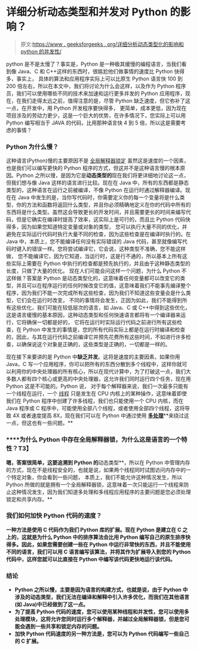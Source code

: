 # 详细分析动态类型和并发对 Python 的影响？

> 原文:[https://www . geeksforgeeks . org/详细分析动态类型化的影响和 python 的并发性/](https://www.geeksforgeeks.org/detailed-analysis-on-affects-of-dynamic-typing-and-concurrency-on-python/)

python 是不是太慢了？事实是，Python 是一种极其缓慢的编程语言，当我们看到像 Java、C 和 C++这样的东西时，很尴尬他们做事情的速度比 Python 快得多，事实上， 具体的算法和应用程序实际上可以比原生 Python 语言快 100 到 200 倍左右，所以在本文中，我们将讨论为什么会这样，以及作为 Python 程序员，我们可以使用哪些不同的技术来加速和运行更多并发的 Python 应用程序，现在，在我们走得太远之前，值得注意的是，尽管 Python 缺乏速度，但它弥补了这一点，在开发中，用 Python 开发程序要快得多， 更简单，成本更低，因为现在项目涉及的劳动力更少，这是一个巨大的优势，在许多情况下，您实际上可以用 Python 编写相当于 JAVA 的代码，比用那种语言快 4 到 5 倍，所以这是需要考虑的事情？

### **Python 为什么慢？**

这种语言(Python)慢的主要原因不是 [全局解释器锁定](https://www.geeksforgeeks.org/what-is-the-python-global-interpreter-lock-gil/) 虽然这是速度的一个因素，也是我们可以编写更快的 Python 程序的方式，但这并不是这种语言慢的根本原因。Python 之所以慢，是因为它是**动态类型的**现在我们将更详细地讨论这一点，但我们想与像 Java 这样的语言进行比较。现在在 Java 中，所有的东西都是静态类型的，这种语言在运行之前被编译，不像 Python 在运行时通过解释器编译。现在在 Java 中发生的是，当你写代码时，你需要定义你的每一个变量将是什么类型，你的方法和函数将返回什么类型，并且你必须精确地定义在你的代码中所有的东西将是什么类型。虽然这会导致更长的开发时间，并且需要更长的时间来编写代码，但是它确实在编译时提高了效率，这实际上是可行的，而且比 Python 代码快得多，因为如果您知道特定变量或对象的类型， 您可以执行大量不同的优化，并避免在实际运行代码时执行大量不同的检查，因为这些检查是在编译时执行的。在 Java 中，本质上，您不能编译任何没有实际错误的 Java 代码，甚至就像编写代码时键入的错误一样。您将尝试编译它，它会说，这种类型不准确，您不能这样做， 您不能编译它，因为它知道，当运行时，这是行不通的，所以基本上所有这些实际上需要在 Python 中执行的检查都是预先执行的，并且由于这种静态类型的长度，只做了大量的优化。 现在人们可能会问这样一个问题，为什么 Python 不这样做？答案是 Python 是动态类型化的，这意味着任何变量都可以改变它的类型，并且可以在程序运行的任何时候改变它的值，这意味着我们不能事先编译整个程序，因为我们不能一次完成所有这些检查，因为我们不知道这些变量会是什么类型，它们会在运行时改变， 不同的事情将会发生，正因为如此，我们不能得到所有这些优化，我们可能在较低层次的语言，如 Java、C 或 C++中得到这些优化，这是语言缓慢的基本原因，这种动态类型和任何快速语言都将有一个编译器来运行，它将确保一切都是好的， 它将在运行时实际运行代码之前进行所有这些检查，在 Python 中发生的事情是，您的所有代码实际上都是在运行时编译和检查的，因此，与其在运行代码之前编译它并预先花费所有这些时间，不如进行许多检查，以确保说这个对象是正确的，这些类型是正确的，一切都是一样的。

现在接下来要讲的是 Python 中**缺乏并发**。这将是速度的主要因素，如果你用 Java，C 写一个应用程序，你可以把所有的东西分散到多个线程中，这样你就可以利用你的中央处理器的所有核心，所以在现代计算中，为了打破这一点，我们大多数人都有四个核心或更高的中央处理器，这允许我们同时运行四个任务，现在用 Python 这是不可能的。Python 说， 对于每个解释器来说，我们一次最多只能有一个线程在运行，一个 [线程](https://en.wikipedia.org/wiki/Thread_(computing)) 只是发生在 CPU 内核上的某种操作，这意味着即使我们在 Python 程序中创建了许多线程，我们也只能使用一个 CPU 内核，而在 Java 程序或 C 程序中，可能使用全部八个线程，或者使用全部四个线程，这将导致 4X 或者速度提高 8X，现在我们可以在 Python 中通过使用 [**多处理**](https://www.geeksforgeeks.org/multiprocessing-python-set-1/#:~:text=In%20Python%2C%20the%20multiprocessing%20module,dividing%20work%20between%20multiple%20processes.&text=print%20(%20%22Done!%22%20)&text=Square%3A%20100%20Cube%3A%201000%20Done!&text=To%20create%20a%20process%2C%20we%20create%20an%20object%20of%20Process%20class.)**来绕过这一点，但这也有一些问题。**

### ****为什么 Python 中存在全局解释器锁，为什么这是语言的一个特性？**T3】**

**嗯，答案很简单，这要追溯到 Python 的**动态类型**，所以在 Python 中管理内存的方式，现在不是线程安全的，也就是说，如果两个线程同时试图访问内存中的一个特定对象，你会看到一些问题， 本质上，我们不能允许这种情况发生，所以 Python 所做的就是拥有一个全局解释器锁，这意味着一次只能运行一个线程来防止这种情况发生，因为我们知道多处理和多线程应用程序的主要问题是您必须处理锁定和共享内存。**

### **我们如何加快 Python 代码的速度？**

**一种方法是使用 C 代码作为我们 Python 库的扩展。现在 Python 是建立在 C 之上的，这就是为什么 Python 中的排序算法会比用 Python 编写自己的原生排序快得多。因此，如果您需要创建一些在 Python 中运行非常快的东西，并且不能使用不同的语言，我们可以用 C 语言编写该算法，并将其作为扩展导入到您的 Python 代码中，这样您就可以比直接在 Python 中编写该代码更快地运行该代码。**

### ****结论****

*   **Python 之所以慢，主要是因为语言的构建方式，也就是说，由于 Python 中涉及的动态类型，我们无法在编译和解释中引入许多优化，而我们在其他语言(如 Java)中已经做到了这一点。**
*   **为了提高 Python 代码的速度，您可以使用某种线程和并发性，您可以使用多处理模块，这将允许您同时运行多个解释器，并越过全局解释器锁，但是您可能会遇到一些共享和锁定内存的问题。**
*   **加快 Python 代码速度的另一种方法是，您可以为 Python 代码编写一些自己的 C 扩展。**